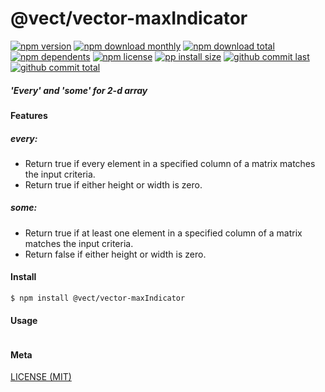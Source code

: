 # @vect/vector-maxIndicator

[![npm version][badge-npm-version]][url-npm]
[![npm download monthly][badge-npm-download-monthly]][url-npm]
[![npm download total][badge-npm-download-total]][url-npm]
[![npm dependents][badge-npm-dependents]][url-github]
[![npm license][badge-npm-license]][url-npm]
[![pp install size][badge-pp-install-size]][url-pp]
[![github commit last][badge-github-last-commit]][url-github]
[![github commit total][badge-github-commit-count]][url-github]

[//]: <> (Shields)
[badge-npm-version]: https://flat.badgen.net/npm/v/@vect/vector-maxIndicator
[badge-npm-download-monthly]: https://flat.badgen.net/npm/dm/@vect/vector-maxIndicator
[badge-npm-download-total]:https://flat.badgen.net/npm/dt/@vect/vector-maxIndicator
[badge-npm-dependents]: https://flat.badgen.net/npm/dependents/@vect/vector-maxIndicator
[badge-npm-license]: https://flat.badgen.net/npm/license/@vect/vector-maxIndicator
[badge-pp-install-size]: https://flat.badgen.net/packagephobia/install/@vect/vector-maxIndicator
[badge-github-last-commit]: https://flat.badgen.net/github/last-commit/hoyeungw/vect
[badge-github-commit-count]: https://flat.badgen.net/github/commits/hoyeungw/vect

[//]: <> (Link)
[url-npm]: https://npmjs.org/package/@vect/vector-maxIndicator
[url-pp]: https://packagephobia.now.sh/result?p=@vect/vector-maxIndicator
[url-github]: https://github.com/hoyeungw/vect

##### 'Every' and 'some' for 2-d array 

#### Features

##### every:
- Return true if every element in a specified column of a matrix matches the input criteria.
- Return true if either height or width is zero.
##### some:
- Return true if at least one element in a specified column of a matrix matches the input criteria.
- Return false if either height or width is zero.

#### Install
```console
$ npm install @vect/vector-maxIndicator
```

#### Usage
```js
```

#### Meta
[LICENSE (MIT)](LICENSE)
